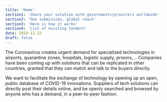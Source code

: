 ```yaml
---
title: 'Home'
section1: 'Share your solution with governments/procurers worldwide'
section2: 'One submission, global reach'
section3: 'Here is how it works'
section4: 'List of existing tenders'
date: 2019-12-22
draft: false
---
```


The Coronavirus creates urgent demand for specialized technologies in airports, quarantine zones,
hospitals, logistic supply, prisons,... Companies have been coming up with solutions that can be
replicated in other countries, granted that they can match and talk to the buyers directly.

We want to facilitate the exchange of technology by opening up an open, public database of COVID-19
innovations. Suppliers of tech solutions can directly post their details online, and be openly
searched and browsed by anyone who has a demand, in a peer-to-peer fashion.